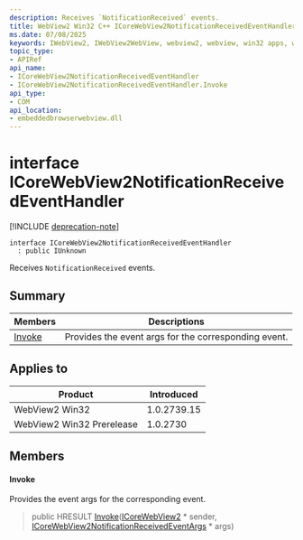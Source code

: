```yaml
---
description: Receives `NotificationReceived` events.
title: WebView2 Win32 C++ ICoreWebView2NotificationReceivedEventHandler
ms.date: 07/08/2025
keywords: IWebView2, IWebView2WebView, webview2, webview, win32 apps, win32, edge, ICoreWebView2, ICoreWebView2Controller, browser control, edge html, ICoreWebView2NotificationReceivedEventHandler
topic_type: 
- APIRef
api_name:
- ICoreWebView2NotificationReceivedEventHandler
- ICoreWebView2NotificationReceivedEventHandler.Invoke
api_type:
- COM
api_location:
- embeddedbrowserwebview.dll
---
```


# interface ICoreWebView2NotificationReceivedEventHandler

[!INCLUDE [deprecation-note](../includes/deprecation-note.md)]

```
interface ICoreWebView2NotificationReceivedEventHandler
  : public IUnknown
```

Receives `NotificationReceived` events.

## Summary

 Members                        | Descriptions
--------------------------------|---------------------------------------------
[Invoke](#invoke) | Provides the event args for the corresponding event.

## Applies to

Product                         | Introduced
--------------------------------|---------------------------------------------
WebView2 Win32            |    1.0.2739.15
WebView2 Win32 Prerelease |    1.0.2730

## Members

#### Invoke

Provides the event args for the corresponding event.

> public HRESULT [Invoke](#invoke)([ICoreWebView2](icorewebview2.md#icorewebview2) * sender, [ICoreWebView2NotificationReceivedEventArgs](icorewebview2notificationreceivedeventargs.md#icorewebview2notificationreceivedeventargs) * args)

